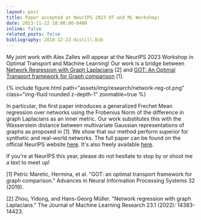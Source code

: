 ```yaml
---
layout: post
title: Paper accepted at NeurIPS 2023 OT and ML Workshop!
date: 2023-11-22 18:00:00-0400
inline: false
related_posts: false
bibliography: 2018-12-22-distill.bib
---
```

My joint work with Alex Zalles will appear at the NeurIPS 2023 Workshop in Optimal Transport and Machine Learning! Our work is a bridge between [Network Regression with Graph Laplacians](https://dl.acm.org/doi/abs/10.5555/3586589.3586909) [2] and [GOT: An Optimal Transport framework for Graph comparison](https://proceedings.neurips.cc/paper_files/paper/2019/hash/fdd5b16fc8134339089ef25b3cf0e588-Abstract.html) [1]. 

<div class="col-sm mt-md-0">
        {% include figure.html path="assets/img/research/network-reg-ot.png" class="img-fluid rounded z-depth-1" zoomable=true %}
</div>

In particular, the first paper introduces a generalized Frechet Mean regression over networks using the Frobenius Norm of the difference in graph Laplacians as an inner metric. Our work substitutes this with the Wasserstein distance between multivariate Gaussian representations of graphs as proposed in [1]. We show that our method perform superior for synthetic and real-world networks. The full paper can be found on the official NeurIPS website [here](https://nips.cc/virtual/2023/workshop/66521#:~:text=The%20OTML%20workshop%20will%20provide,community%20towards%20future%20groundbreaking%20discoveries). It's also freely available [here](/assets/papers/zalles2023_network_regression.pdf). 

If you're at NeurIPS this year, please do not hesitate to stop by or shoot me a text to meet up! 

[1] Petric Maretic, Hermina, et al. "GOT: an optimal transport framework for graph comparison." Advances in Neural Information Processing Systems 32 (2019).

[2] Zhou, Yidong, and Hans-Georg Müller. "Network regression with graph Laplacians." The Journal of Machine Learning Research 23.1 (2022): 14383-14423.
